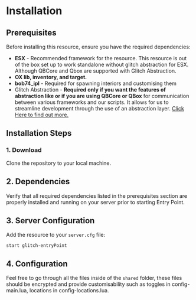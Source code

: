 # Installation

## Prerequisites <a href="#prerequisites" id="prerequisites"></a>

Before installing this resource, ensure you have the required dependencies:

* **ESX** - Recommended framework for the resource. This resource is out of the box set up to work standalone without glitch abstraction for ESX. Although QBCore and Qbox are supported with Glitch Abstraction.
* **OX lib, inventory, and target.**
* **bob74\_ipl** - Required for spawning interiors and customising them
* Glitch Abstraction - **Required only if you want the features of abstraction like or if you are using QBCore or QBox** for communication between various frameworks and our scripts. It allows for us to streamline development through the use of an abstraction layer. [Click Here to find out more.](../../free-resources/glitch-abstraction/)

## Installation Steps <a href="#installation-steps" id="installation-steps"></a>

### 1. Download

Clone the repository to your local machine.

## 2. Dependencies

Verify that all required dependencies listed in the prerequisites section are properly installed and running on your server prior to starting Entry Point.

## 3. Server Configuration

Add the resource to your `server.cfg` file:

```
start glitch-entryPoint
```

## 4. Configuration

Feel free to go through all the files inside of the `shared`  folder, these files should be encrypted and provide customisability such as toggles in config-main.lua, locations in config-locations.lua.

